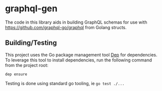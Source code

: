 # graphql-gen

The code in this library aids in building GraphQL schemas for use with https://github.com/graphql-go/graphql from Golang structs.

## Building/Testing
This project uses the Go package management tool [Dep](https://github.com/golang/dep) for dependencies.
To leverage this tool to install dependencies, run the following command from the project root:

    dep ensure

Testing is done using standard go tooling, ie `go test ./...`
